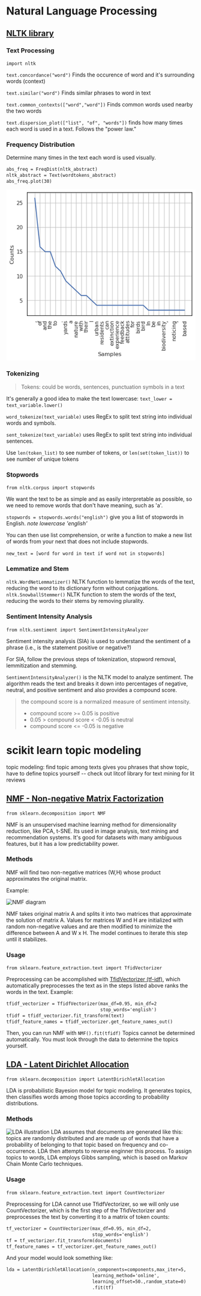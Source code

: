 # Natural Language Processing

## [NLTK library](https://www.nltk.org/)
### Text Processing
    import nltk
`text.concordance("word")`
Finds the occurence of word and it's surrounding words (context)
    
`text.similar("word")`
Finds similar phrases to word in text

`text.common_contexts(["word","word"])`
Finds common words used nearby the two words
    
`text.dispersion_plot(["list", "of", "words"])`
finds how many times each word is used in a text. Follows the 
"power law."

### Frequency Distribution
Determine many times in the text each word is used visually.

    abs_freq = FreqDist(nltk_abstract)
    nltk_abstract = Text(wordtokens_abstract)
    abs_freq.plot(30)
    
![frequency distribution](frequency_dist_abs.png)

### Tokenizing
>Tokens: could be words, sentences, punctuation symbols in a text

It's generally a good idea to make the text lowercase: 
`text_lower = text_variable.lower()`

`word_tokenize(text_variable)`
uses RegEx to split text string into individual words and symbols.

`sent_tokenize(text_variable)`
uses RegEx to split text string into individual sentences.

Use `len(token_list)` to see number of tokens,
or `len(set(token_list))` to see number of unique tokens

### Stopwords
    from nltk.corpus import stopwords
We want the text to be as simple and as easily interpretable as
possible, so we need to remove words that don't have meaning,
such as 'a'.

`stopwords = stopwords.words("english")` give you a list of
stopwords in English. *note lowercase 'english'*

You can then use list comprehension, or write a function to
make a new list of words from your next that does not include
stopwords.

`new_text = [word for word in text if word not in stopwords]`

### Lemmatize and Stem
`nltk.WordNetLemmatizer()`
NLTK function to lemmatize the words of the text, reducing the word
to its dictionary form without conjugations.
`nltk.SnowballStemmer()`
NLTK function to stem the words of the text, reducing the words to 
their stems by removing plurality.

### Sentiment Intensity Analysis
    from nltk.sentiment import SentimentIntensityAnalyzer
Sentiment intensity analysis (SIA) is used to understand the sentiment 
of a phrase (i.e., is the statement positive or negative?)

For SIA, follow the previous steps of tokenization, stopword removal, 
lemmitization and stemming.

`SentimentIntensityAnalyzer()` is the NLTK model to analyze sentiment.
The algorithm reads the text and breaks it down into percentages of
negative, neutral, and positive sentiment and also provides a
compound score.
>the compound score is a normalized measure of sentiment intensity.
> - compound score >= 0.05 is positive
> - 0.05 > compound score < -0.05 is neutral
> - compound score <= -0.05 is negative

# scikit learn topic modeling
topic modeling: find topic among texts
gives you phrases that show topic, have to define topics yourself
-- check out litcof library for text mining for lit reviews

## [NMF - Non-negative Matrix Factorization](https://scikit-learn.org/stable/modules/generated/sklearn.decomposition.NMF.html#sklearn.decomposition.NMF)
    from sklearn.decomposition import NMF
NMF is an unsupervised machine learning method for dimensionality 
reduction, like PCA, t-SNE. Its used in image analysis, text mining and 
recommendation systems. It's good for datasets with many ambiguous
features, but it has a low predictability power. 
### Methods
NMF will find two non-negative matrices (W,H) whose product approximates 
the original matrix.

Example:

![NMF diagram](https://media.geeksforgeeks.org/wp-content/uploads/20210429213042/Intuition1-660x298.png "Source: geeksforgeeks.org")

NMF takes original matrix A and splits it into two matrices that
approximate the solution of matrix A. Values for matrices W and H
are initialized with random non-negative values and are then
modified to minimize the difference between A and W x H. The
model continues to iterate this step until it stabilizes.

### Usage
    from sklearn.feature_extraction.text import TfidVectorizer
Preprocessing can be accomplished with [TfidVectorizer (tf-idf)](https://www.geeksforgeeks.org/understanding-tf-idf-term-frequency-inverse-document-frequency/),
which automatically preprocesses the text as in
the steps listed above ranks the words in the text. Example:

    tfidf_vectorizer = TfidfVectorizer(max_df=0.95, min_df=2 
                                       stop_words='english')
    tfidf = tfidf_vectorizer.fit_transform(text)
    tfidf_feature_names = tfidf_vectorizer.get_feature_names_out()

Then, you can run NMF with
`NMF().fit(tfidf)`
Topics cannot be determined automatically. You must look through the data to determine the topics yourself.

## [LDA - Latent Dirichlet Allocation](https://scikit-learn.org/stable/modules/generated/sklearn.decomposition.LatentDirichletAllocation.html)
    from sklearn.decomposition import LatentDirichletAllocation

LDA is probabilistic Bayesion model for topic modeling. It generates topics, then classifies words among those topics according to
probability distributions.

### Methods

![LDA illustration](https://www.ibm.com/content/dam/connectedassets-adobe-cms/worldwide-content/creative-assets/s-migr/ul/g/07/1b/lda-ref-othello.png "from IBM")
LDA assumes that documents are generated like this: 
topics are randomly distributed and are made up of words that have a 
probability of belonging to that topic based on frequency and 
co-occurrence.
LDA then attempts to reverse enginner this process. To assign topics to 
words, LDA employs Gibbs sampling, which is based on Markov Chain Monte 
Carlo techniques.

### Usage
    from sklearn.feature_extraction.text import CountVectorizer
Preprocessing for LDA cannot use TfidfVectorizer, so we will only use 
CountVectorizer, which is the first step of the TfidVectorizer and 
preprocesses the text by converting it to a matrix of token counts:

    tf_vectorizer = CountVectorizer(max_df=0.95, min_df=2,
                                    stop_words='english')
    tf = tf_vectorizer.fit_transform(documents)
    tf_feature_names = tf_vectorizer.get_feature_names_out()

And your model would look something like:

    lda = LatentDirichletAllocation(n_components=components,max_iter=5,
                                    learning_method='online', 
                                    learning_offset=50.,random_state=0)
                                    .fit(tf)
